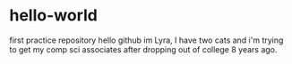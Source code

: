# hello-world
first practice repository
hello github im Lyra, I have two cats and i'm trying to get my comp sci associates after dropping out of college 8 years ago.
